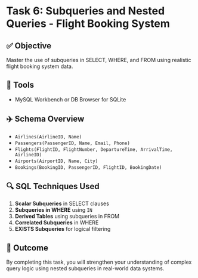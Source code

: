 
# Task 6: Subqueries and Nested Queries - Flight Booking System

## ✅ Objective
Master the use of subqueries in SELECT, WHERE, and FROM using realistic flight booking system data.

## 📌 Tools
- MySQL Workbench or DB Browser for SQLite

## ✈️ Schema Overview
- `Airlines(AirlineID, Name)`
- `Passengers(PassengerID, Name, Email, Phone)`
- `Flights(FlightID, FlightNumber, DepartureTime, ArrivalTime, AirlineID)`
- `Airports(AirportID, Name, City)`
- `Bookings(BookingID, PassengerID, FlightID, BookingDate)`

## 🔍 SQL Techniques Used
1. **Scalar Subqueries** in SELECT clauses
2. **Subqueries in WHERE** using `IN`
3. **Derived Tables** using subqueries in FROM
4. **Correlated Subqueries** in WHERE
5. **EXISTS Subqueries** for logical filtering

## 🏁 Outcome
By completing this task, you will strengthen your understanding of complex query logic using nested subqueries in real-world data systems.
